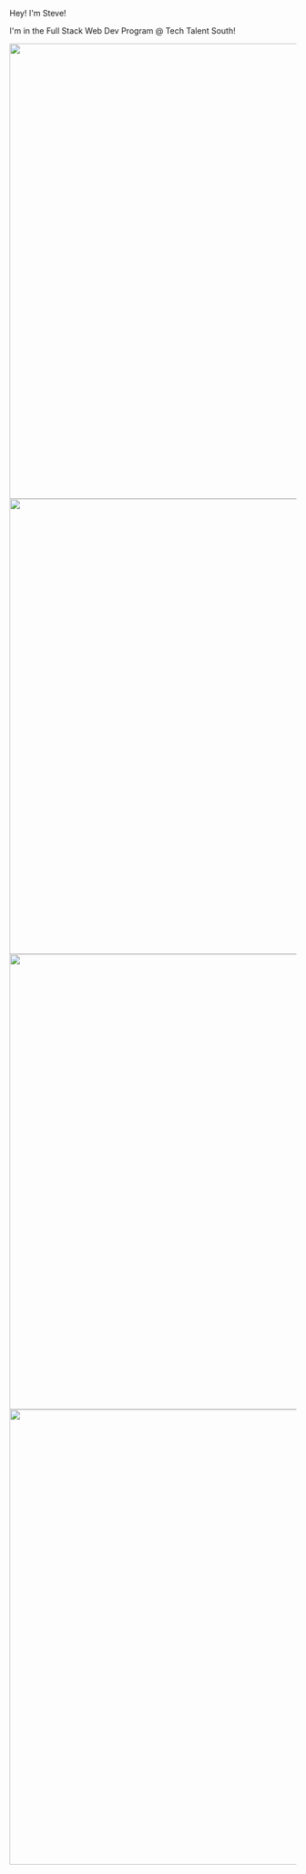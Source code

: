 Hey! I'm Steve!

I'm in the Full Stack Web Dev Program @ Tech Talent South!

<img src="https://document-export.canva.com/HBM5I/DAEX-nHBM5I/14/thumbnail/O4-516gase8z2Tmgwvrcyw-0001-17878065077.png?X-Amz-Algorithm=AWS4-HMAC-SHA256&X-Amz-Credential=AKIAQYCGKMUHWDTJW6UD%2F20210305%2Fus-east-1%2Fs3%2Faws4_request&X-Amz-Date=20210305T172935Z&X-Amz-Expires=69902&X-Amz-Signature=1a5448490e01d23904b7bd6d1231ce3028efaf2f817e9311e05a6e07b92282fb&X-Amz-SignedHeaders=host&response-expires=Sat%2C%2006%20Mar%202021%2012%3A54%3A37%20GMT0" width="800px">

<img src="https://i.pinimg.com/originals/59/92/3f/59923fdf2db50eca7e3b95c26266c30a.jpg" width="800px">

<img src="https://encrypted-tbn0.gstatic.com/images?q=tbn:ANd9GcSa76O5tbYopURbTJbBckSxBzi_8y-84-2qtg&usqp=CAU" width="800px">

<img src="https://i.pinimg.com/originals/64/bc/b3/64bcb3aa77e4341cfe1bee643be4bc91.jpg" width="800px">

<!--
**steveantoniosilva/steveantoniosilva** is a ✨ _special_ ✨ repository because its `README.md` (this file) appears on your GitHub profile.

Here are some ideas to get you started:

- 🔭 I’m currently working on ...
- 🌱 I’m currently learning ...
- 👯 I’m looking to collaborate on ...
- 🤔 I’m looking for help with ...
- 💬 Ask me about ...
- 📫 How to reach me: ...
- 😄 Pronouns: ...
- ⚡ Fun fact: ...
-->
